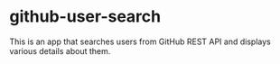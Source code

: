 # github-user-search
This is an app that searches users from GitHub REST API and displays various details about them.
